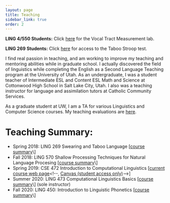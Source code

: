 ```yaml
---
layout: page
title: Teaching
sidebar_link: true
order: 2
---
```


**LING 4/550 Students:** Click [here]("teaching/vtl/index.html") for the Vocal Tract Measurement lab.

**LING 269 Students:**  Click [here]("teaching/stroop.html") for access to the Taboo Stroop test.

<!--Teaching is my first love, and I came to linguistics through the English as a Second Language (ESL) Teaching program at the University of Utah.-->I find real passion in teaching, and am working to improve my teaching and mentoring abilities while in graduate school.  I actually discovered the field of linguistics while completing the English as a Second Language Teaching program at the University of Utah.  As an undergraduate, I was a student teacher of Intermediate ESL and Content ESL Math and Science at Cottonwood High School in Salt Lake City, Utah.  I also was a teaching instructor for language and assimilation tutors at Catholic Community Services.

As a graduate student at UW, I am a TA for various Linguistics and Computer Science courses.  My teaching evaluations are [here]("docs/teaching_evals.pdf").  <!--I also have <a href="docs/teaching_goals.html">ongoing goals for improving student outcomes</a>.-->

# Teaching Summary:

- Spring 2018:  LING 269 Swearing and Taboo Language \[[course summary]("https://myplan.uw.edu/course/#/courses/LING269")\]
- Fall 2018:  LING 570 Shallow Processing Techniques for Natural Language Procesing \[[course summary]("https://myplan.uw.edu/course/#/courses/LING570")\]
- Spring 2019:  CSE 472 Introduction to Computational Linguistics \[[current course web page]("http://courses.washington.edu/ling472/")<!--, <a href="https://canvas.uw.edu/courses/1272914" target="_blank">Canvas (student access only)</a>-->\]</li>
- Summer 2020:  LING 473 Computational Linguistics Basics \[[course summary]("https://myplan.uw.edu/course/#/courses/LING473")\] (sole instructor)
- Fall 2020:  LING 450:  Introduction to Linguistic Phonetics \[[course summary]("https://myplan.uw.edu/course/#/courses/LING450")\]
